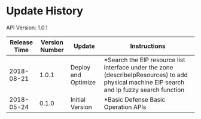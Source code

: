 # Update History #
API Version: 1.0.1

|Release Time|Version Number| Update |Instructions|
|---|---|---|---|
|2018-08-21|1.0.1|Deploy and Optimize|*Search the EIP resource list interface under the zone (describeIpResources) to add physical machine EIP search and Ip fuzzy search function|
|2018-05-24|0.1.0|Initial Version|*Basic Defense Basic Operation APIs|